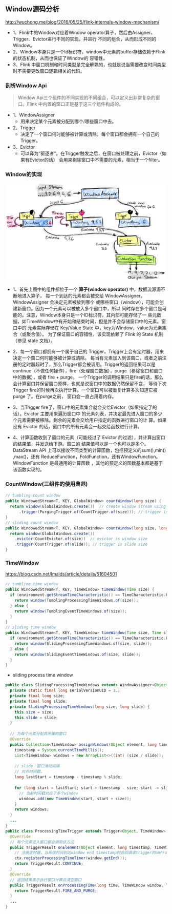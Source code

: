 ## Window源码分析
http://wuchong.me/blog/2016/05/25/flink-internals-window-mechanism/

- 1、Flink中的Window对应着Window operator算子，然后由Assigner、Trigger、Evictor进行不同的实现，并进行
     不同的组合，从而形成不同的Window。
- 2、Window本身只是一个Id标识符，window中元素的buffer存储依赖于Flink的状态机制，从而也保证了Window的
     容错性。
- 3、Flink 中窗口机制和时间类型是完全解耦的，也就是说当需要改变时间类型时不需要更改窗口逻辑相关的代码。

### 剖析Window Api
> Window Api三个组件的不同实现的不同组合，可以定义出非常复杂的窗口。Flink 中内置的窗口正是基于这三个组件构成的。

- 1、WindowAssigner
  - 用来决定某个元素被分配到哪个/哪些窗口中去。
- 2、Trigger
  - 决定了一个窗口何时能够被计算或清除，每个窗口都会拥有一个自己的Trigger。
- 3、Evictor
  - 可以译为“驱逐者”。在Trigger触发之后，在窗口被处理之前，Evictor（如果有Evictor的话）
    会用来剔除窗口中不需要的元素，相当于一个filter。

### Window的实现
![](pic/window.png)
- 1、首先上图中的组件都位于一个 **算子(window operator)** 中，数据流源源不断地进入算子，
     每一个到达的元素都会被交给 WindowAssigner。WindowAssigner 会决定元素被放到哪个
     或哪些窗口（window），可能会创建新窗口。因为一个元素可以被放入多个窗口中，所以
     同时存在多个窗口是可能的。注意，Window本身只是一个ID标识符，其内部可能存储了一
     些元数据，如TimeWindow中有开始和结束时间，但是并不会存储窗口中的元素。窗口中的
     元素实际存储在 Key/Value State 中，key为Window，value为元素集合（或聚合值）。
     为了保证窗口的容错性，该实现依赖了 Flink 的 State 机制（参见 state 文档）。

- 2、每一个窗口都拥有一个属于自己的 Trigger，Trigger上会有定时器，用来决定一个窗口何时能够被计算或清除。
     每当有元素加入到该窗口，或者之前注册的定时器超时了，那么Trigger都会被调用。Trigger的返回结果可以是
     continue（不做任何操作），fire（处理窗口数据），purge（移除窗口和窗口中的数据），或者 fire + purge。
     一个Trigger的调用结果只是fire的话，那么会计算窗口并保留窗口原样，也就是说窗口中的数据仍然保留不变，
     等待下次Trigger fire的时候再次执行计算。一个窗口可以被重复计算多次知道它被 purge 了。在purge之前，
     窗口会一直占用着内存。

- 3、当Trigger fire了，窗口中的元素集合就会交给Evictor（如果指定了的话）。Evictor 主要用来遍历窗口中
     的元素列表，并决定最先进入窗口的多少个元素需要被移除。剩余的元素会交给用户指定的函数进行窗口的计
     算。如果没有 Evictor 的话，窗口中的所有元素会一起交给函数进行计算。

- 4、计算函数收到了窗口的元素（可能经过了 Evictor 的过滤），并计算出窗口的结果值，并发送给下游。窗口的
     结果值可以是一个也可以是多个。DataStream API 上可以接收不同类型的计算函数，包括预定义的sum(),min()
     ,max()，还有 ReduceFunction，FoldFunction，还有WindowFunction。WindowFunction 是最通用的计算函数
     ，其他的预定义的函数基本都是基于该函数实现的。

### CountWindow(三组件的使用典范)


```java
// tumbling count window
public WindowedStream<T, KEY, GlobalWindow> countWindow(long size) {
  return window(GlobalWindows.create())  // create window stream using GlobalWindows
      .trigger(PurgingTrigger.of(CountTrigger.of(size))); // trigger is window size
}
// sliding count window
public WindowedStream<T, KEY, GlobalWindow> countWindow(long size, long slide) {
  return window(GlobalWindows.create())
    .evictor(CountEvictor.of(size))  // evictor is window size
    .trigger(CountTrigger.of(slide)); // trigger is slide size
}
```


### TimeWindow
https://blog.csdn.net/lmalds/article/details/51604501

```java
// tumbling time window
public WindowedStream<T, KEY, TimeWindow> timeWindow(Time size) {
  if (environment.getStreamTimeCharacteristic() == TimeCharacteristic.ProcessingTime) {
    return window(TumblingProcessingTimeWindows.of(size));
  } else {
    return window(TumblingEventTimeWindows.of(size));
  }
}
// sliding time window
public WindowedStream<T, KEY, TimeWindow> timeWindow(Time size, Time slide) {
  if (environment.getStreamTimeCharacteristic() == TimeCharacteristic.ProcessingTime) {
    return window(SlidingProcessingTimeWindows.of(size, slide));
  } else {
    return window(SlidingEventTimeWindows.of(size, slide));
  }
}
```

- sliding process time window
```java
public class SlidingProcessingTimeWindows extends WindowAssigner<Object, TimeWindow> {
  private static final long serialVersionUID = 1L;
  private final long size;
  private final long slide;
  private SlidingProcessingTimeWindows(long size, long slide) {
    this.size = size;
    this.slide = slide;
  }

  // 为每个元素分配其所属的窗口
  @Override
  public Collection<TimeWindow> assignWindows(Object element, long timestamp) {
    timestamp = System.currentTimeMillis();
    List<TimeWindow> windows = new ArrayList<>((int) (size / slide));

    // slide：窗口滑动间隔
    // 对齐时间戳，
    long lastStart = timestamp - timestamp % slide;

    for (long start = lastStart; start > timestamp - size; start -= slide) {
      // 当前时间戳对应了多个window
      windows.add(new TimeWindow(start, start + size));
    }
    return windows;
  }
  ...
}
public class ProcessingTimeTrigger extends Trigger<Object, TimeWindow> {
  @Override
  // 每个元素进入窗口都会调用该方法
  public TriggerResult onElement(Object element, long timestamp, TimeWindow window, TriggerContext ctx) {
    // 注册定时器，当系统时间到达window end timestamp时会回调该trigger的onProcessingTime方法
    ctx.registerProcessingTimeTimer(window.getEnd());
    return TriggerResult.CONTINUE;
  }
  @Override
  // 返回结果表示执行窗口计算并清空窗口
  public TriggerResult onProcessingTime(long time, TimeWindow window, TriggerContext ctx) {
    return TriggerResult.FIRE_AND_PURGE;
  }
  ...
}
```

###

